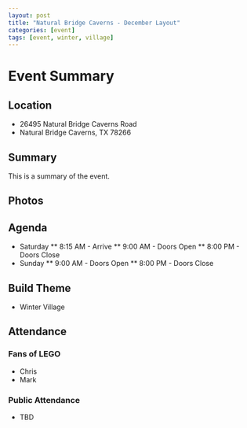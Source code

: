 ```yaml
---
layout: post
title: "Natural Bridge Caverns - December Layout"
categories: [event]
tags: [event, winter, village]
---
```


# Event Summary

## Location
- 26495 Natural Bridge Caverns Road
- Natural Bridge Caverns, TX 78266

## Summary

This is a summary of the event.

## Photos


## Agenda

* Saturday
** 8:15 AM - Arrive
** 9:00 AM - Doors Open
** 8:00 PM - Doors Close
* Sunday
** 9:00 AM - Doors Open
** 8:00 PM - Doors Close

## Build Theme
- Winter Village

## Attendance

### Fans of LEGO
* Chris
* Mark

### Public Attendance
* TBD
